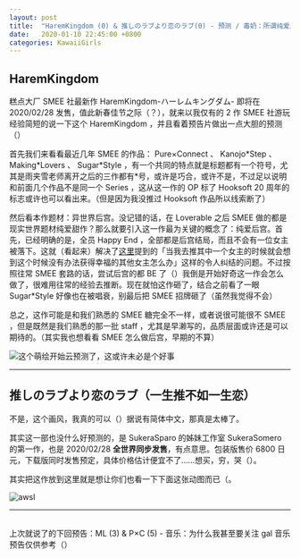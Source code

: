 ```yaml
---
layout: post
title:  "HaremKingdom (0) & 推しのラブより恋のラブ(0) - 预测 / 毒奶：所谓纯爱后宫，以及所谓百合 Gal"
date:   2020-01-10 22:45:00 +0800
categories: KawaiiGirls
---
```


## HaremKingdom

糕点大厂 SMEE 社最新作 HaremKingdom-ハーレムキングダム- 即将在 2020/02/28 发售，值此新春佳节之际（？），就来以我仅有的 2 作 SMEE 社游玩经验简短的说一下这个 HaremKingdom ，并且看着预告片做出一点大胆的预测（）

首先我们来看看最近几年 SMEE 的作品： Pure×Connect 、 Kanojo\*Step 、 Making\*Lovers 、 Sugar\*Style ，有一个共同的特点就是标题都有一个符号，尤其是雨夹雪老师离开之后的三作都有\*号，或许是巧合，或许不是，不过足以说明和前面几个作品不是同一个 Series ，这从这一作的 OP 标了 Hooksoft 20 周年的标志或许也可以看出来。（但是因为我没推过 Hooksoft 作品所以线索断了）

然后看本作题材：异世界后宫。没记错的话，在 Loverable 之后 SMEE 做的都是现实世界题材纯爱甜作？那么就要引入这一作最为关键的概念了：纯爱后宫。首先，已经明确的是，全员 Happy End ，全部都是后宫结局，而且不会有一位女主被落下。这就（看起来）解决了[这里](http://yoro.xyz/kawaiigirls/2019/12/12/ml-ako-mashiro.html)提到的「当我去推其中一个女主的时候就会想到这个时候没有办法获得幸福的其他女主怎么办」这样的令人纠结的问题。不过按照往常 SMEE 套路的话，尝试后宫的都 BE 了（）我倒是开始好奇这一作会怎么做了，很难用往常的经验去推断。现在就怕这作砸了，结合之前看了一眼 Sugar\*Style 好像也在被唱衰，别最后把 SMEE 招牌砸了（虽然我觉得不会）

总之，这作可能是和我们熟悉的 SMEE 糖完全不一样，或者说很可能很不 SMEE ，但是既然是我们熟悉的那一批 staff ，尤其是早濑写的，品质层面或许还是可以期待的。（其实我也想看看 SMEE 怎么做后宫，早期的不算）

![这个萌绘开始云预测了，这或许未必是个好事](https://i.loli.net/2020/01/10/J81BI2l3WG5snwN.png)

---

## 推しのラブより恋のラブ（一生推不如一生恋）

不是，这个画风，我真的可以（）据说有简体中文，那真是太棒了。

其实这一部也没什么好预测的，是 SukeraSparo 的姊妹工作室 SukeraSomero 的第一作，也是 2020/02/28 **全世界同步发售**，有点意思。包装版售价 6800 日元，下载版同时发售预定，具体价格估计便宜不了……想买，穷，哭（）。

其实把这作放到这里就是想让你们也看一下下面这张动图而已（。

![awsl](https://i.loli.net/2020/01/10/rF6hlU5u84WpLiw.gif)

---

<br />上次就说了的下回预告：ML (3) & P×C (5) - 音乐：为什么我甚至要关注 gal 音乐<br />预告仅供参考（）